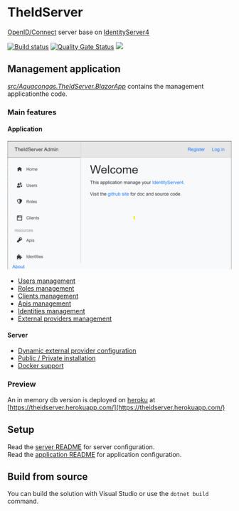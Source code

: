 # TheIdServer

[OpenID/Connect](https://openid.net/connect/) server base on [IdentityServer4](https://identityserver4.readthedocs.io/en/latest/)

[![Build status](https://ci.appveyor.com/api/projects/status/hutfs4sy38fy9ca7?svg=true)](https://ci.appveyor.com/project/aguacongas/theidserver)
 [![Quality Gate Status](https://sonarcloud.io/api/project_badges/measure?project=aguacongas_TheIdServer&metric=alert_status)](https://sonarcloud.io/dashboard?id=aguacongas_TheIdServer) [![][Docker Cloud Build Status]][Docker url]

[Docker Cloud Build Status]: https://img.shields.io/docker/cloud/build/aguacongas/aguacongastheidserver
[Docker url]: https://hub.docker.com/repository/docker/aguacongas/aguacongastheidserver

## Management application

[*src/Aguacongas.TheIdServer.BlazorApp*](src/Aguacongas.TheIdServer.BlazorApp) contains the management applicationthe code.

### Main features

#### Application
![home](doc/assets/home.png)

* [Users management](doc/USER.md)
* [Roles management](doc/ROLE.md)
* [Clients management](doc/CLIENT.md)
* [Apis management](doc/API.md)
* [Identities management](doc/IDENTITY.md)
* [External providers management](doc/PROVIDER.md)

#### Server

* [Dynamic external provider configuration](src/Aguacongas.TheIdServer/README.md#configure-the-provider-hub)
* [Public / Private installation](src/Aguacongas.TheIdServer/README.md#using-the-api)
* [Docker support](src/Aguacongas.TheIdServer/README.md#from-docker)

### Preview 

An in memory db version is deployed on [heroku](https://www.heroku.com/) at [https://theidserver.herokuapp.com/](https://theidserver.herokuapp.com/)

## Setup

Read the [server README](src/Aguacongas.TheIdServer/README.md) for server configuration.  
Read the [application README](src/Aguacongas.TheIdServer.BlazorApp/README.md) for application configuration.  

## Build from source

You can build the solution with Visual Studio or use the `dotnet build` command.
